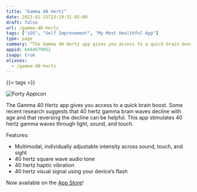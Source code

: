 ```yaml
---
title: "Gamma 40 Hertz"
date: 2023-01-15T23:19:31-05:00
draft: false
url: /gamma-40-hertz
tags: ["iOS", "Self Improvement", "My Most Healthful App"]
type: page
summary: “The Gamma 40 Hertz app gives you access to a quick brain boost. Some recent research suggests that 40 hertz gamma brain waves decline with age and that reversing the decline can be helpful. This app stimulates 40 hertz gamma waves through light, sound, and touch…”
appid: 6444579052
isapp: true
aliases:
  - /gamma-40-hertz
---
```


{{< tags >}}

![Forty Appicon](/images/forty-app-icon.png)

The Gamma 40 Hertz app gives you access to a quick brain boost. Some recent research suggests that 40 hertz gamma brain waves decline with age and that reversing the decline can be helpful. This app stimulates 40 hertz gamma waves through light, sound, and touch.

Features:

- Multimodal, individually adjustable intensity across sound, touch, and sight
- 40 hertz square wave audio tone
- 40 hertz haptic vibration
- 40 hertz visual signal using your device’s flash

Now available on the [App Store](https://apps.apple.com/us/app/gamma-40-hertz/id6444579052)!
